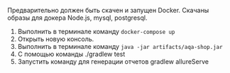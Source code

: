 Предварительно должен быть скачен и запущен Docker. Скачаны образы для докера Node.js, mysql, postgresql.
1. Выполнить в терминале команду `docker-compose up`
1. Открыть новую консоль.
1. Выполнить в терминале команду
   `java -jar artifacts/aqa-shop.jar`
1. С помощью команды ./gradlew test
2. Запустить команду для генерации отчетов gradlew allureServe

